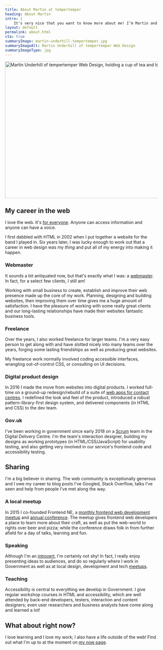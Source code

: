 ```yaml
---
title: About Martin at tempertemper
heading: About Martin
intro: |
    It's very nice that you want to know more about me! I’m Martin and I design and build websites. I'm from Glasgow but live in Newcastle upon Tyne; married with two kids.
layout: default
permalink: about.html
cta: true
summaryImage: martin-underhill-tempertemper.jpg
summaryImageAlt: Martin Underhill of tempertemper Web Design
summaryImageType: jpg
---
```


<picture>
    <source srcset="/assets/img/martin-underhill-tempertemper.webp" type="image/webp">
    <source srcset="/assets/img/martin-underhill-tempertemper.jpg" type="image/jpeg">
    <img src="/assets/img/martin-underhill-tempertemper.jpg" alt="Martin Underhill of tempertemper Web Design, holding a cup of tea and looking to his left, smiling." width="800" height="450">
</picture>


## My career in the web

I love the web. It's [for everyone](https://twitter.com/timberners_lee/status/228960085672599552). Anyone can access information and anyone can have a voice.

I first dabbled with HTML in 2002 when I put together a website for the band I played in. Six years later, I was lucky enough to work out that a career in web design was my *thing* and put all of my energy into making it happen.

### Webmaster

It sounds a bit antiquated now, but that's exactly what I was: a [webmaster](/blog/lets-make-webmasters-a-thing-again). In fact, for a select few clients, I still am!

Working with small business to create, establish and improve their web presence made up the core of my work. Planning, designing and building websites, then improving them over time gives me a huge amount of satisfaction. I have the pleasure of working with some really great clients and our long-lasting relationships have made their websites fantastic business tools.

### Freelance

Over the years, I also worked freelance for larger teams. I'm a very easy person to get along with and have slotted nicely into many teams over the years, forging some lasting friendships as well as producing great websites.

My freelance work normally involved coding accessible interfaces, wrangling out-of-control CSS, or consulting on UI decisions.

### Digital product design

In 2016 I made the move from websites into digital products. I worked full-time on a ground-up redesign/rebuild of a suite of [web apps for contact centres](https://www.evaluagent.com). I redefined the look and feel of the product, introduced a robust pattern-library-first design system, and delivered components (in HTML and CSS) to the dev team.

### Gov.uk

I've been working in government since early 2018 on a [Scrum](https://www.mountaingoatsoftware.com/agile/scrum) team in the Digital Delivery Centre. I'm the team's interaction designer, building my designs as working prototypes (in HTML/CSS/JavaScript) for usability testing, and also getting very involved in our service's frontend code and accessibility testing.


## Sharing

I'm a big believer in sharing. The web community is exceptionally generous and I owe my career to blog posts I've Googled, Stack Overflow, talks I've seen and help from people I've met along the way.

### A local meetup

In 2015 I co-founded Frontend NE, a [monthly frontend web development meetup](https://www.frontendne.co.uk) and [annual conference](https://2019.frontendne.co.uk). The meetup gives frontend web developers a place to learn more about their craft, as well as put the web-world to rights over beer and pizza; while the conference draws folk in from further afield for a day of talks, learning and fun.

### Speaking

Although I'm an [introvert](https://www.ted.com/talks/susan_cain_the_power_of_introverts?language=en), I'm certainly not shy! In fact, I really enjoy presenting ideas to audiences, and do so regularly where I work in Government as well as at local design, development and tech [meetups](https://www.youtube.com/watch?v=v-Qwarwpsvc).

### Teaching

Accessibility is central to everything we develop in Government. I give regular workshop courses in HTML and accessibility, which are well attended by back-end developers, testers, interaction and content designers; even user researchers and business analysts have come along and learned a lot!


## What about right now?

I love learning and I love my work; I also have a life outside of the web! Find out what I'm up to at the moment on [my now page](/now).

